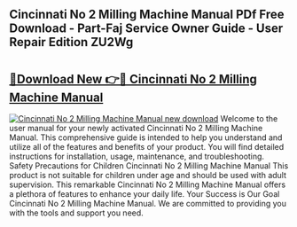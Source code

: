 ## Cincinnati No 2 Milling Machine Manual PDf Free Download - Part-Faj Service Owner Guide - User Repair Edition ZU2Wg

# <h2><a href="http://bc31953.oget.top/?id=Cincinnati+No+2+Milling+Machine+Manual">🔗Download New 👉🔴 Cincinnati No 2 Milling Machine Manual</a></h2>

[![Cincinnati No 2 Milling Machine Manual new download](https://i.imgur.com/5g1atiW.png)](http://bc31953.oget.top/?id=Cincinnati+No+2+Milling+Machine+Manual)
Welcome to the user manual for your newly activated Cincinnati No 2 Milling Machine Manual. This comprehensive guide is intended to help you understand and utilize all of the features and benefits of your product. You will find detailed instructions for installation, usage, maintenance, and troubleshooting. Safety Precautions for Children Cincinnati No 2 Milling Machine Manual This product is not suitable for children under age and should be used with adult supervision. This remarkable Cincinnati No 2 Milling Machine Manual offers a plethora of features to enhance your daily life. Your Success is Our Goal Cincinnati No 2 Milling Machine Manual. We are committed to providing you with the tools and support you need.
